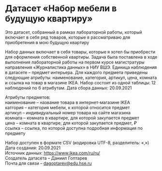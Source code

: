 # Датасет «Набор мебели в будущую квартиру»

Это датасет, собранный в рамках лабораторной работы, который включает в себя ряд товаров, которые я рассматриваю для приобретения в мою будущую квартиру

Набор данных включает в себя товары, которые я хотел бы приобрести для оформления собственной квартиры. Задача была поставлена в ходе выполнения лабораторной работы на первом курсе магистратуры направления «Журналистика данных» в НИУ ВШЭ. 
Единица наблюдения в датасете – предмет интерьера. Для каждого предмета приведены следующие атрибуты: наименование, категория, артикул, цена, комната и ссылка на товар в магазине IKEA.
Набор состоит из одной таблицы: 12 наблюдений по 6 атрибутам. Дата сбора данных: 20.09.2021 <br/>

Атрибуты предметов: <br/>
наименование – название товара в интернет-магазине IKEA <br/>
катгория – категория мебели, к которой относится предмет <br/>
артикул – индивидуальный номер товара на сайте магазина <br/>
комната – комната в квартире, для которой закупается предмет <br/>
цена – комната в квартире, для которой закупается предмет, ₽ <br/>
ссылка – ссылка, по которой доступна подробная информация по предмету <br/>

Набор доступен в формате CSV (кодировка UTF-8, разделитель: «,») <br/>
Дата создания: 20.09.2021 <br/>
Источник данных: https://www.ikea.com/ru/ru/ <br/>
Создатель датасета – Даниил Гоптарев <br/>
Почта для связи – dagoptarev@edu.hse.ru
